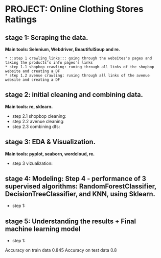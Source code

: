 # PROJECT: Online Clothing Stores Ratings

## stage 1: Scraping the data.
__Main tools: Selenium, Webdriver, BeautifulSoup and re.__   

    * ::step 1 crawling_links::: going through the websites's pages and taking the products's info pages's links
    * step 1.1 shopbop crawling: runing through all links of the shopbop website and creating a DF
    * step 1.2 avenue crawling: runing through all links of the avenue website and creating a DF

## stage 2: initial cleaning and combining data.
__Main tools: re, sklearn.__
   - step 2.1 shopbop cleaning:
   - step 2.2 avenue cleaning:
   - step 2.3 combining dfs:

## stage 3: EDA & Visualization. 
__Main tools: pyplot, seaborn, wordcloud, re.__
   - step 3 vizualization:

## stage 4: Modeling: Step 4 - performance of 3 supervised algorithms: RandomForestClassifier, DecisionTreeClassifier, and KNN, using Sklearn.
   - step 1: 

## stage 5: Understanding the results + Final machine learning model
   - step 1: 



Accuracy on train data 0.845 Accuracy on test data 0.8
